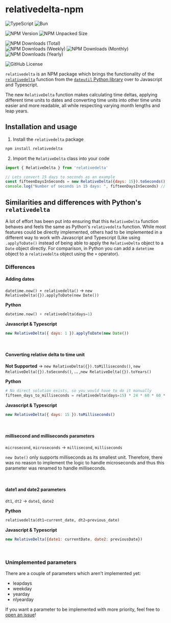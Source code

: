 # relativedelta-npm
![TypeScript](https://img.shields.io/badge/typescript-%23007ACC.svg?style=for-the-badge&logo=typescript&logoColor=white)
![Bun](https://img.shields.io/badge/Bun-%23000000.svg?style=for-the-badge&logo=bun&logoColor=white)

![NPM Version](https://img.shields.io/npm/v/relativedelta?style=for-the-badge&logo=npm&logoColor=cb0000&label=Version)
![NPM Unpacked Size](https://img.shields.io/npm/unpacked-size/relativedelta?style=for-the-badge&logo=npm&logoColor=cb0000&label=Unpacked%20size)

![NPM Downloads (Total)](https://img.shields.io/npm/d18m/relativedelta?style=for-the-badge&logo=npm&logoColor=cb0000&label=Total%20downloads)<br>
![NPM Downloads (Weekly)](https://img.shields.io/npm/dw/relativedelta?style=for-the-badge&logo=npm&logoColor=cb0000&label=Downloads)
![NPM Downloads (Monthly)](https://img.shields.io/npm/dm/relativedelta?style=for-the-badge&logo=npm&logoColor=cb0000&label=Downloads)
![NPM Downloads (Yearly)](https://img.shields.io/npm/dy/relativedelta?style=for-the-badge&logo=npm&logoColor=cb0000&label=Downloads)

![GitHub License](https://img.shields.io/github/license/0DarkPhoenix/relativedelta-npm?style=for-the-badge)


`relativedelta` is an NPM package which brings the functionality of the [`relativedelta`](https://dateutil.readthedocs.io/en/stable/relativedelta.html) function from the [`dateutil` Python library](https://github.com/dateutil/dateutil) over to Javascript and Typescript.

The new `RelativeDelta` function makes calculating time deltas, applying different time units to dates and converting time units into other time units easier and more readable, all while respecting varying month lengths and leap years.

## Installation and usage
1. Install the `relativedelta` package
```bash
npm install relativedelta
```
2. Import the `RelativeDelta` class into your code
```javascript
import { RelativeDelta } from 'relativedelta'

// Lets convert 15 days to seconds as an example
const fifteenDaysInSeconds = new RelativeDelta({days: 15}).toSeconds() // Returns 1296000
console.log("Number of seconds in 15 days: ", fifteenDaysInSeconds) // Logs "Number of seconds in 15 days: 1296000"
```


## Similarities and differences with Python's `relativedelta`
A lot of effort has been put into ensuring that this `RelativeDelta` function behaves and feels the same as Python's `relativedelta` function. While most features could be directly implemented, others had to be implemented in a different way to work with Javascript and Typescript (Like using `.applyToDate()` instead of being able to apply the `RelativeDelta` object to a `Date` object directly. For comparison, in Python you can add a `datetime` object to a `relativedelta` object using the `+` operator).

### Differences
#### Adding dates
`datetime.now() + relativedelta()` -> `new RelativeDelta({}).applyToDate(new Date())`

**Python**
```python
datetime.now() + relativedelta(days=1)
```

**Javascript & Typescript**
```javascript
new RelativeDelta({ days: 1 }).applyToDate(new Date())
```

<br>

#### Converting relative delta to time unit
**Not Supported** -> `new RelativeDelta({}).toMilliseconds()`, `new RelativeDelta({}).toSeconds()`, ... ,`new RelativeDelta({}).toYears()`

**Python**
```python
# No direct solution exists, so you would have to do it manually
fifteen_days_to_milliseconds = relativedelta(days=15) * 24 * 60 * 60 * 1000
```

**Javascript & Typescript**
```javascript
new RelativeDelta({ days: 15 }).toMilliseconds()
```

<br>

#### millisecond and milliseconds parameters
`microsecond`, `microseconds` -> `millisecond`, `milliseconds`

`new Date()` only supports milliseconds as its smallest unit. Therefore, there was no reason to implement the logic to handle microseconds and thus this parameter was renamed to handle milliseconds.

<br>

#### date1 and date2 parameters
`dt1`, `dt2` -> `date1`, `date2`

**Python**
```python
relativedelta(dt1=current_date, dt2=previous_date)
```

**Javascript & Typescript**
```javascript
new RelativeDelta({date1: currentDate, date2: previousDate})
```

<br>

### Unimplemented parameters
There are a couple of parameters which aren't implemented yet:
- leapdays
- weekday
- yearday
- nlyearday

If you want a parameter to be implemented with more priority, feel free to [open an issue](https://github.com/0DarkPhoenix/relativedelta-npm/issues)!
